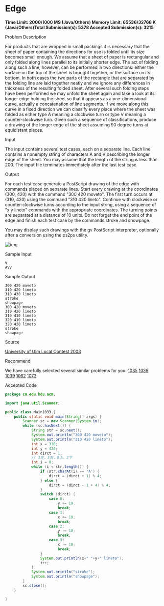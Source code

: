# Edge

**Time Limit: 2000/1000 MS (Java/Others)    Memory Limit: 65536/32768 K (Java/Others)Total Submission(s): 5378    Accepted Submission(s): 3215**

Problem Description

For products that are wrapped in small packings it is necessary that the sheet of paper containing the directions for use is folded until its size becomes small enough. We assume that a sheet of paper is rectangular and only folded along lines parallel to its initially shorter edge. The act of folding along such a line, however, can be performed in two directions: either the surface on the top of the sheet is brought together, or the surface on its bottom. In both cases the two parts of the rectangle that are separated by the folding line are laid together neatly and we ignore any differences in thickness of the resulting folded sheet. 
After several such folding steps have been performed we may unfold the sheet again and take a look at its longer edge holding the sheet so that it appears as a one-dimensional curve, actually a concatenation of line segments. If we move along this curve in a fixed direction we can classify every place where the sheet was folded as either type A meaning a clockwise turn or type V meaning a counter-clockwise turn. Given such a sequence of classifications, produce a drawing of the longer edge of the sheet assuming 90 degree turns at equidistant places.

 



Input

The input contains several test cases, each on a separate line. Each line contains a nonempty string of characters A and V describing the longer edge of the sheet. You may assume that the length of the string is less than 200. The input file terminates immediately after the last test case.

 



Output

For each test case generate a PostScript drawing of the edge with commands placed on separate lines. Start every drawing at the coordinates (300, 420) with the command "300 420 moveto". The first turn occurs at (310, 420) using the command "310 420 lineto". Continue with clockwise or counter-clockwise turns according to the input string, using a sequence of "x y lineto" commands with the appropriate coordinates. The turning points are separated at a distance of 10 units. Do not forget the end point of the edge and finish each test case by the commands stroke and showpage. 

You may display such drawings with the gv PostScript interpreter, optionally after a conversion using the ps2ps utility.

![img](http://acm.hdu.edu.cn/data/images/1033-1.gif)

 



Sample Input

```
V
AVV
```

 



Sample Output

```
300 420 moveto
310 420 lineto
310 430 lineto
stroke
showpage
300 420 moveto
310 420 lineto
310 410 lineto
320 410 lineto
320 420 lineto
stroke
showpage
```

 



Source

[University of Ulm Local Contest 2003](http://acm.hdu.edu.cn/search.php?field=problem&key=University+of+Ulm+Local+Contest+2003&source=1&searchmode=source)

 



Recommend

We have carefully selected several similar problems for you:  [1035](http://acm.hdu.edu.cn/showproblem.php?pid=1035) [1036](http://acm.hdu.edu.cn/showproblem.php?pid=1036) [1039](http://acm.hdu.edu.cn/showproblem.php?pid=1039) [1062](http://acm.hdu.edu.cn/showproblem.php?pid=1062) [1073](http://acm.hdu.edu.cn/showproblem.php?pid=1073) 

 



Accepted Code

```java
package cn.edu.hdu.acm;

import java.util.Scanner;

public class Main1033 {
    public static void main(String[] args) {
        Scanner sc = new Scanner(System.in);
        while (sc.hasNext()) {
            String str = sc.next();
            System.out.println("300 420 moveto");
            System.out.println("310 420 lineto");
            int x = 310;
            int y = 420;
            int dirct = 1;
            // 1左，3右，0上，2下
            int i = 0;
            while (i < str.length()) {
                if (str.charAt(i) == 'A') {
                    dirct = (dirct + 1) % 4;
                } else {
                    dirct = (dirct - 1 + 4) % 4;
                }
                switch (dirct) {
                    case 0:
                        y += 10;
                        break;
                    case 1:
                        x += 10;
                        break;
                    case 2:
                        y -= 10;
                        break;
                    case 3:
                        x -= 10;
                        break;
                }
                System.out.println(x+" "+y+" lineto");
                i++;
            }
            System.out.println("stroke");
            System.out.println("showpage");
        }
        sc.close();
    }

}

```

